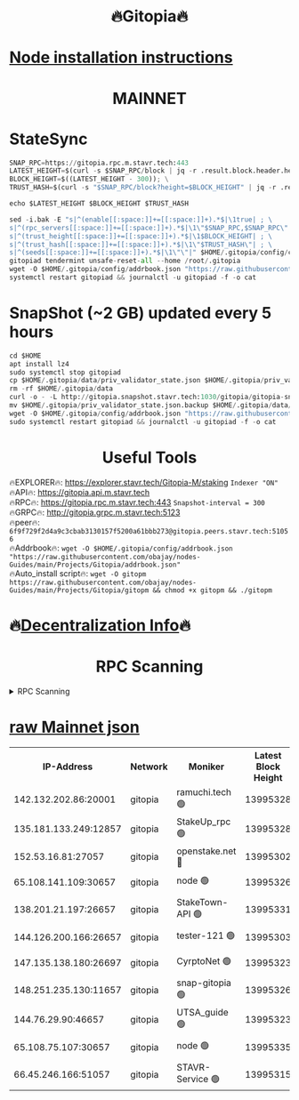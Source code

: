 <h1 align="center"> 🔥Gitopia🔥</h1>

[Node installation instructions](https://github.com/obajay/nodes-Guides/tree/main/Projects/Gitopia)
=

<h1 align="center"> MAINNET</h1>

# StateSync
```python
SNAP_RPC=https://gitopia.rpc.m.stavr.tech:443
LATEST_HEIGHT=$(curl -s $SNAP_RPC/block | jq -r .result.block.header.height); \
BLOCK_HEIGHT=$((LATEST_HEIGHT - 300)); \
TRUST_HASH=$(curl -s "$SNAP_RPC/block?height=$BLOCK_HEIGHT" | jq -r .result.block_id.hash)

echo $LATEST_HEIGHT $BLOCK_HEIGHT $TRUST_HASH

sed -i.bak -E "s|^(enable[[:space:]]+=[[:space:]]+).*$|\1true| ; \
s|^(rpc_servers[[:space:]]+=[[:space:]]+).*$|\1\"$SNAP_RPC,$SNAP_RPC\"| ; \
s|^(trust_height[[:space:]]+=[[:space:]]+).*$|\1$BLOCK_HEIGHT| ; \
s|^(trust_hash[[:space:]]+=[[:space:]]+).*$|\1\"$TRUST_HASH\"| ; \
s|^(seeds[[:space:]]+=[[:space:]]+).*$|\1\"\"|" $HOME/.gitopia/config/config.toml
gitopiad tendermint unsafe-reset-all --home /root/.gitopia
wget -O $HOME/.gitopia/config/addrbook.json "https://raw.githubusercontent.com/obajay/nodes-Guides/main/Projects/Gitopia/addrbook.json"
systemctl restart gitopiad && journalctl -u gitopiad -f -o cat
```
# SnapShot (~2 GB) updated every 5 hours
```python
cd $HOME
apt install lz4
sudo systemctl stop gitopiad
cp $HOME/.gitopia/data/priv_validator_state.json $HOME/.gitopia/priv_validator_state.json.backup
rm -rf $HOME/.gitopia/data
curl -o - -L http://gitopia.snapshot.stavr.tech:1030/gitopia/gitopia-snap.tar.lz4 | lz4 -c -d - | tar -x -C $HOME/.gitopia --strip-components 2
mv $HOME/.gitopia/priv_validator_state.json.backup $HOME/.gitopia/data/priv_validator_state.json
wget -O $HOME/.gitopia/config/addrbook.json "https://raw.githubusercontent.com/obajay/nodes-Guides/main/Projects/Gitopia/addrbook.json"
sudo systemctl restart gitopiad && journalctl -u gitopiad -f -o cat
```
 <h1 align="center"> Useful Tools</h1>

🔥EXPLORER🔥:      https://explorer.stavr.tech/Gitopia-M/staking  `Indexer "ON"` \
🔥API🔥: 			 		 https://gitopia.api.m.stavr.tech \
🔥RPC🔥:           https://gitopia.rpc.m.stavr.tech:443              `Snapshot-interval = 300` \
🔥GRPC🔥:          http://gitopia.grpc.m.stavr.tech:5123 \
🔥peer🔥:					 `6f9f729f2d4a9c3cbab3130157f5200a61bbb273@gitopia.peers.stavr.tech:51056` \
🔥Addrbook🔥:    ```wget -O $HOME/.gitopia/config/addrbook.json "https://raw.githubusercontent.com/obajay/nodes-Guides/main/Projects/Gitopia/addrbook.json"``` \
🔥Auto_install script🔥: ```wget -O gitopm https://raw.githubusercontent.com/obajay/nodes-Guides/main/Projects/Gitopia/gitopm && chmod +x gitopm && ./gitopm```

🔥[Decentralization Info](https://github.com/obajay/StateSync-snapshots/tree/main/Projects/Gitopia/Decentralization)🔥
=

<h1 align="center"> RPC Scanning</h1>

<details>
<summary>RPC Scanning</summary>

<h2 align="center"> We scan nodes in real time every 4 hours. And we provide the final result of RPC endpoints.
We cannot influence the operation of these nodes in any way. </h2>


```python
If Voting Power is higher than 0 --> then the Node is a validator of the network and may be subject to attack and be a potential threat to the chain.
```
```python
We marked such validators with a red symbol
```

</details>

[raw Mainnet json](https://rpc-check.gitopm.stavr.tech/gitopm/rpc-gitopm-result.json)
=

<table><tr><th>IP-Address</th><th>Network</th><th>Moniker</th><th>Latest Block Height</th><th>Earliest Block Height</th><th>Catching Up</th><th>Tx Index</th><th>Voting Power</th><th>Scan Time</th></tr><tr><td>142.132.202.86:20001</td><td>gitopia</td><td>ramuchi.tech 🟢</td><td>13995328</td><td>6548337</td><td>False</td><td>on</td><td>0</td><td>2024-02-18T02:14:10.335451528UTC</td></tr><tr><td>135.181.133.249:12857</td><td>gitopia</td><td>StakeUp_rpc 🟢</td><td>13995328</td><td>8010001</td><td>False</td><td>on</td><td>0</td><td>2024-02-18T02:14:10.769607072UTC</td></tr><tr><td>152.53.16.81:27057</td><td>gitopia</td><td>openstake.net 🔴</td><td>13995302</td><td>10455001</td><td>False</td><td>off</td><td>42756</td><td>2024-02-18T02:13:28.552527795UTC</td></tr><tr><td>65.108.141.109:30657</td><td>gitopia</td><td>node 🟢</td><td>13995326</td><td>12299845</td><td>False</td><td>on</td><td>0</td><td>2024-02-18T02:14:07.684640527UTC</td></tr><tr><td>138.201.21.197:26657</td><td>gitopia</td><td>StakeTown-API 🟢</td><td>13995331</td><td>12733501</td><td>False</td><td>on</td><td>0</td><td>2024-02-18T02:14:15.169741697UTC</td></tr><tr><td>144.126.200.166:26657</td><td>gitopia</td><td>tester-121 🟢</td><td>13995303</td><td>12832814</td><td>False</td><td>off</td><td>0</td><td>2024-02-18T02:13:31.065903720UTC</td></tr><tr><td>147.135.138.180:26697</td><td>gitopia</td><td>CyrptoNet 🟢</td><td>13995323</td><td>12883228</td><td>False</td><td>off</td><td>0</td><td>2024-02-18T02:14:03.087727747UTC</td></tr><tr><td>148.251.235.130:11657</td><td>gitopia</td><td>snap-gitopia 🟢</td><td>13995326</td><td>12908001</td><td>False</td><td>on</td><td>0</td><td>2024-02-18T02:14:07.926131694UTC</td></tr><tr><td>144.76.29.90:46657</td><td>gitopia</td><td>UTSA_guide 🟢</td><td>13995323</td><td>13035301</td><td>False</td><td>on</td><td>0</td><td>2024-02-18T02:14:02.744117540UTC</td></tr><tr><td>65.108.75.107:30657</td><td>gitopia</td><td>node 🟢</td><td>13995335</td><td>13189502</td><td>False</td><td>on</td><td>0</td><td>2024-02-18T02:14:21.669593645UTC</td></tr><tr><td>66.45.246.166:51057</td><td>gitopia</td><td>STAVR-Service 🟢</td><td>13995315</td><td>13987501</td><td>False</td><td>on</td><td>0</td><td>2024-02-18T02:13:50.129223496UTC</td></tr></table>
